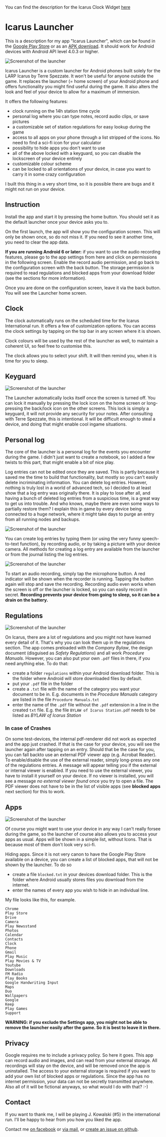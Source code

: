 You can find the description for the Icarus Clock Widget [here](clock.md)

# Icarus Launcher

This is a description for my app "Icarus Launcher", which can be found in the [Google Play Store](https://play.google.com/store/apps/details?id=at.thrakbad.icaruslauncher) or as an [APK download](https://goo.gl/LXag8Q). It should work for Android devices with Android API level 4.0.3 or higher.

![Screenshot of the launcher](launcher.jpg)

Icarus Launcher is a custom launcher for Android phones built solely for the LARP Icarus by Terre Spezzate. It won't be useful for anyone outside the game. It replaces the launcher (= home screen) of your Android phone and offers functionality you might find useful during the game. It also alters the look and feel of your device to allow for a maximum of immersion.

It offers the following features:
* clock running on the 14h station time cycle
* personal log where you can type notes, record audio clips, or save pictures
* a customizable set of station regulations for easy lookup during the game
* access to all apps on your phone through a list stripped of the icons. No need to find a sci-fi icon for your calculator
* possibility to hide apps you don't want to use
* all of the above locked with a keyguard, so you can disable the lockscreen of your device entirely
* customizable colour scheme
* can be locked to all orientations of your device, in case you want to carry it in some crazy configuration

I built this thing in a very short time, so it is possible there are bugs and it might not run on your device.

## Instruction
Install the app and start it by pressing the home button. You should set it as the default launcher once your device asks you to.

On the first launch, the app will show you the configuration screen. This will only be shown once, so do not miss it. If you need to see it another time, you need to clear the app data.

**If you are running Android 6 or later:** if you want to use the audio recording features, please go to the app settings from here and click on permissions in the following screen. Enable the record audio permission, and go back to the configuration screen with the back button. The storage permission is required to read regulations and blocked apps from your download folder (see the sections for more information).

Once you are done on the configuration screen, leave it via the back button. You will see the Launcher home screen.

## Clock
The clock automatically runs on the scheduled time for the Icarus International run. It offers a few of customization options. You can access the clock settings by tapping on the top bar in any screen where it is shown.

Clock colours will be used by the rest of the launcher as well, to maintain a coherent UI, so feel free to customise this.

The clock allows you to select your shift. It will then remind you, when it is time for you to sleep.

## Keyguard

![Screenshot of the launcher](locked.jpg)

The Launcher automatically locks itself once the screen is turned off. You can lock it manually by pressing the lock icon on the home screen or long-pressing the back/lock icon on the other screens. This lock is simply a keyguard, it will not provide any security for your notes. After consulting with Terre Spezzate, this is intentional. It will be difficult enough to steal a device, and doing that might enable cool ingame situations.

## Personal log

The core of the launcher is a personal log for the events you encounter during the game. I didn't just want to create a notebook, so I added a few twists to this part, that might enable a bit of nice play.

Log entries can not be edited once they are saved. This is partly because it saved me the time to build that functionality, but mostly so you can't easily delete incriminating information. You can delete log entries. However, nothing is truly lost in a world of advanced tech, so I decided to at least show that a log entry was originally there. It is play to lose after all, and having a bunch of deleted log entries from a suspicious time, is a great way to get us into trouble. And who knows, maybe there are even some ways to partially restore them? I explain this in game by every device being connected to a huge network, where it might take days to purge an entry from all running nodes and backups.

![Screenshot of the launcher](entry_removed.jpg)

You can create log entries by typing them (or using the very funny speech-to-text function), by recording audio, or by taking a picture with your device camera. All methods for creating a log entry are available from the launcher or from the journal listing the log entries.

![Screenshot of the launcher](voice_recording.jpg)

To start an audio recording, simply tap the microphone button. A red indicator will be shown when the recorder is running. Tapping the button again will stop and save the recording. Recording audio even works when the screen is off or the launcher is locked, so you can easily record in secret. **Recording prevents your device from going to sleep, so it can be a drain on the battery.**

## Regulations

![Screenshot of the launcher](regulations.jpg)

On Icarus, there are a lot of regulations and you might not have learned every detail of it. That's why you can look them up in the regulations section. The app comes preloaded with the *Company Bylaw*, the design document (disguised as *Safety Regulations*) and all work *Procedure Manuals*. However, you can also put your own `.pdf` files in there, if you need anything else. To do that:

* create a folder `regulations` within your Android download folder. This is the folder where Android will store downloaded files by default.
* put your `.pdf` file in the folder
* create a `.txt` file with the name of the category you want your document to be in. E.g. documents in the *Procedure Manuals* category are listed in the file `Procedure Manuals.txt`
* enter the name of the `.pdf` file without the `.pdf` extension in a line in the created `txt` file. E.g. the file `BYLAW of Icarus Station.pdf` needs to be listed as *BYLAW of Icarus Station*

### In case of Crashes

On some test-devices, the internal pdf-renderer did not work as expected and the app just crashed. If that is the case for your device, you will see the launcher again after tapping on an entry. Should that be the case for you, you can fall backto use an external PDF viewer app (e.g. Acrobat Reader). To enable/disable the use of the external reader, simply long-press any one of the regulations entries. A message will appear telling you if the external or internal viewer is enabled. If you need to use the external viewer, you have to install it yourself on your device. If no viewer is installed, you will see a message *no external viewer found* once you try to open a file. The PDF viewer does not have to be in the list of visible apps (see **blocked apps** next section) for this to work.

## Apps

![Screenshot of the launcher](apps.jpg)

Of course you might want to use your device in any way I can't really forsee during the game, so the launcher of course also allows you to access your apps as usual. Apps will be shown in a simple list, without Icons. That is because most of them don't look very sci-fi.

Hiding apps. Since it is not very canon to have the Google Play Store available on a device, you can create a list of blocked apps, that will not be shown by the launcher. To do so

* create a file `blocked.txt` in your devices download folder. This is the folder where Android usually stores files you download from the internet.
* enter the names of every app you wish to hide in an individual line.

My file looks like this, for example.

```
Chrome
Play Store
Drive
Camera
Play Newsstand
Photos
Calendar
Contacts
Clock
Phone
Gmail
Play Music
Play Movies & TV
Youtube
Downloads
FM Radio
Play Books
Google Handwriting Input
Maps
Duo
Wallpapers
Google
Keep
Play Games
Support
```

**WARNING: if you exclude the Settings app, you might not be able to remove the launcher easily after the game. So it is best to leave it in there.**

## Privacy

Google requires me to include a privacy policy. So here it goes. This app can record audio and images, and can read from your external storage. All recordings will stay on the device, and will be removed once the app is uninstalled. The access to your external storage is required if you want to add your own list of blocked apps or regulations. Since the app has no internet permission, your data can not be secretly transmitted anywhere. Also all of it will be fictional anyways, so what would I do with that? :-)

## Contact

If you want to thank me, I will be playing J. Kowalski (#5) in the international run. I'll be happy to hear from you how you liked the app.

Contact me [on facebook](https://www.facebook.com/Thrakbad) or [via mail](mailto:thorsten.schillo@googlemail.com), or [create an issue on github](https://github.com/Thrakbad/Thrakbad.github.io/issues).
